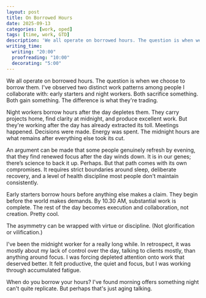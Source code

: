 ```yaml
---
layout: post
title: On Borrowed Hours
date: 2025-09-13
categories: [work, oped]
tags: [time, work, GTD]
description: 'We all operate on borrowed hours. The question is when we choose to borrow them.'
writing_time:
  writing: "20:00"
  proofreading: "10:00"
  decorating: "5:00"
---
```

<!-- rebuild trigger -->

We all operate on borrowed hours. The question is when we choose to borrow them. I've observed two distinct work patterns among people I collaborate with: early starters and night workers. Both sacrifice something. Both gain something. The difference is what they're trading.

Night workers borrow hours after the day depletes them. They carry projects home, find clarity at midnight, and produce excellent work. But they're working after the day has already extracted its toll. Meetings happened. Decisions were made. Energy was spent. The midnight hours are what remains after everything else took its cut.

An argument can be made that some people genuinely refresh by evening, that they find renewed focus after the day winds down. It is in our genes; there’s science to back it up. Perhaps. But that path comes with its own compromises. It requires strict boundaries around sleep, deliberate recovery, and a level of health discipline most people don't maintain consistently.

Early starters borrow hours before anything else makes a claim. They begin before the world makes demands. By 10.30 AM, substantial work is complete. The rest of the day becomes execution and collaboration, not creation. Pretty cool.

The asymmetry can be wrapped with virtue or discipline. (Not glorification or vilification.)

I've been the midnight worker for a really long while. In retrospect, it was mostly about my lack of control over the day, talking to clients mostly, than anything around focus. I was forcing depleted attention onto work that deserved better. It felt productive, the quiet and focus, but I was working through accumulated fatigue.

When do you borrow your hours? I've found morning offers something night can't quite replicate. But perhaps that's just aging talking.
